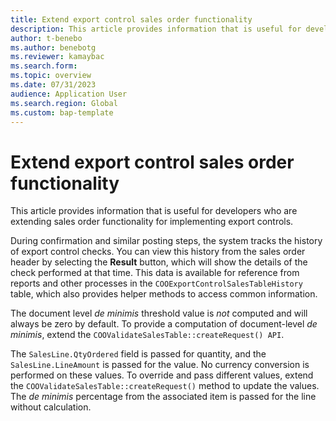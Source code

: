 ```yaml
---
title: Extend export control sales order functionality
description: This article provides information that is useful for developers who are extending sales order functionality for implementing export controls
author: t-benebo
ms.author: benebotg
ms.reviewer: kamaybac
ms.search.form:
ms.topic: overview
ms.date: 07/31/2023
audience: Application User
ms.search.region: Global
ms.custom: bap-template
---
```


# Extend export control sales order functionality

This article provides information that is useful for developers who are extending sales order functionality for implementing export controls.

<!-- KFM: An introduction is needed to set the context. The following text should maybe be divided into sections. Additional context may be needed to understand what this text is referring to. -->

During confirmation and similar posting steps, the system tracks the history of export control checks. You can view this history from the sales order header by selecting the **Result** button, which will show the details of the check performed at that time. This data is available for reference from reports and other processes in the `COOExportControlSalesTableHistory` table, which also provides helper methods to access common information.

The document level *de minimis* threshold value is *not* computed and will always be zero by default. To provide a computation of document-level *de minimis*, extend the `COOValidateSalesTable::createRequest() API`.

The `SalesLine.QtyOrdered` field is passed for quantity, and the `SalesLine.LineAmount` is passed for the value. No currency conversion is performed on these values. To override and pass different values, extend the `COOValidateSalesTable::createRequest()` method to update the values. The *de minimis* percentage from the associated item is passed for the line without calculation.
